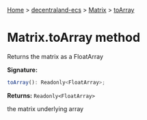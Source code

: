 [Home](./index) &gt; [decentraland-ecs](./decentraland-ecs.md) &gt; [Matrix](./decentraland-ecs.matrix.md) &gt; [toArray](./decentraland-ecs.matrix.toarray.md)

# Matrix.toArray method

Returns the matrix as a FloatArray

**Signature:**
```javascript
toArray(): Readonly<FloatArray>;
```
**Returns:** `Readonly<FloatArray>`

the matrix underlying array
